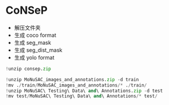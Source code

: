 
# CoNSeP

- 解压文件夹
- 生成 coco format
- 生成 seg_mask
- 生成 seg_dist_mask
- 生成 yolo format

```python
!unzip consep.zip

!unzip MoNuSAC_images_and_annotations.zip -d train
!mv ./train/MoNuSAC_images_and_annotations/* ./train/
!unzip MoNuSAC\ Testing\ Data\ and\ Annotations.zip -d test
!mv test/MoNuSAC\ Testing\ Data\ and\ Annotations/* test/


```
